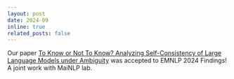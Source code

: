 ```yaml
---
layout: post
date: 2024-09
inline: true
related_posts: false
---
```


Our paper [To Know or Not To Know? Analyzing Self-Consistency of Large Language Models under Ambiguity](https://arxiv.org/abs/2407.17125v3) was accepted to EMNLP 2024 Findings! A joint work with MaiNLP lab.
